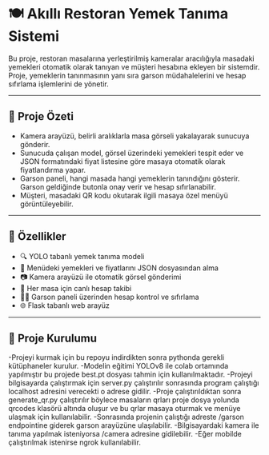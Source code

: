 # 🍽️ Akıllı Restoran Yemek Tanıma Sistemi

Bu proje, restoran masalarına yerleştirilmiş kameralar aracılığıyla masadaki yemekleri otomatik olarak tanıyan ve müşteri hesabına ekleyen bir sistemdir. Proje, yemeklerin tanınmasının yanı sıra garson müdahalelerini ve hesap sıfırlama işlemlerini de yönetir.

---

## 📸 Proje Özeti

- Kamera arayüzü, belirli aralıklarla masa görseli yakalayarak sunucuya gönderir.
- Sunucuda çalışan model, görsel üzerindeki yemekleri tespit eder ve JSON formatındaki fiyat listesine göre masaya otomatik olarak fiyatlandırma yapar.
- Garson paneli, hangi masada hangi yemeklerin tanındığını gösterir. Garson geldiğinde butonla onay verir ve hesap sıfırlanabilir.
- Müşteri, masadaki QR kodu okutarak ilgili masaya özel menüyü görüntüleyebilir.

---

## 🚀 Özellikler

- 🔍 YOLO tabanlı yemek tanıma modeli
- 🍛 Menüdeki yemekleri ve fiyatlarını JSON dosyasından alma
- 📷 Kamera arayüzü ile otomatik görsel gönderimi
- 🧾 Her masa için canlı hesap takibi
- 👨‍🍳 Garson paneli üzerinden hesap kontrol ve sıfırlama
- 🌐 Flask tabanlı web arayüz

---

## 📁 Proje Kurulumu

-Projeyi kurmak için bu repoyu indirdikten sonra pythonda gerekli kütüphaneler kurulur.
-Modelin eğitimi YOLOv8 ile colab ortamında yapılmıştır bu projede best.pt dosyası tahmin için kullanılmaktadır.
-Projeyi bilgisayarda çalıştırmak için server.py çalıştırılır sonrasında program çalıştığı localhost adresini verecekti o adrese gidilir.
-Proje çalıştırıldıktan sonra generate_qr.py çalıştırılır böylece masaların qrları proje dosya yolunda qrcodes klasörü altında oluşur ve bu qrlar masaya oturmak ve menüye ulaşmak için kullanılabilir.
-Sonrasında projenin çalıştığı adreste /garson endpointine giderek garson arayüzüne ulaşılabilir.
-Bilgisayardaki kamera ile tanıma yapılmak isteniyorsa /camera adresine gidilebilir.
-Eğer mobilde çalıştırılmak istenirse ngrok kullanılabilir.

